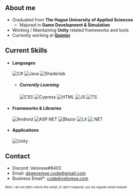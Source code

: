 <div>

<h2>About me</h2>
    
- Graduated from **The Hague University of Applied Sciences**
    * Majored in **Game Development & Simulation**
- Working / Maintaining **Unity** related frameworks and tools
- Currently working at [**Quintor**](https://quintor.nl/)
  
<h2>Current Skills</h2>
  
- <h4> Languages </h4>
    <img src = "https://img.shields.io/badge/c%23-%23239120.svg?style=for-the-badge&logo=c-sharp&logoColor=white" alt = "C#" />
    <img src = "https://img.shields.io/badge/java-%23ED8B00.svg?style=for-the-badge&logo=java&logoColor=white" alt = "Java" />
    <img src = "https://img.shields.io/badge/Shaderlab-%2320232a.svg?style=for-the-badge&logoColor=white" alt = "Shaderlab" />
  
    - <h5> Currently Learning </h5>
        <img src = "https://img.shields.io/badge/CSS3-1572B6?style=for-the-badge&logo=css3&logoColor=white" alt = "CSS" />
        <img src = "https://img.shields.io/badge/-cypress-%23E5E5E5?style=for-the-badge&logo=cypress&logoColor=058a5e" alt = "Cypress" />
        <img src = "https://img.shields.io/badge/HTML5-E34F26?style=for-the-badge&logo=html5&logoColor=white" alt = "HTML" />
        <img src = "https://img.shields.io/badge/JavaScript-323330?style=for-the-badge&logo=javascript&logoColor=F7DF1E" alt = "JS" />
        <img src = "https://img.shields.io/badge/TypeScript-007ACC?style=for-the-badge&logo=typescript&logoColor=white" alt = "TS" />
  
- <h4> Frameworks & Libraries </h4>
    <img src = "https://img.shields.io/badge/Android-3DDC84?style=for-the-badge&logo=android&logoColor=white" alt = "Android" />
    <img src = "https://img.shields.io/badge/asp.net-%2320232a.svg?style=for-the-badge&logo=.net&logoColor=white" alt = "ASP.NET" />
    <img src = "https://img.shields.io/badge/blazor-%235C2D91.svg?style=for-the-badge&logo=blazor&logoColor=white" alt = "Blazor" />
    <img src = "https://img.shields.io/badge/lit-/v1?style=for-the-badge&message=Lit&color=324FFF&logo=Lit&logoColor=white" alt = "Lit" />
    <img src = "https://img.shields.io/badge/.NET-5C2D91?style=for-the-badge&logo=.net&logoColor=white" alt = ".NET" />
- <h4> Applications </h4>
    <img src = "https://img.shields.io/badge/unity-%23000000.svg?style=for-the-badge&logo=unity&logoColor=white" alt = "Unity" />

<h2> Contact </h2>

- Discord: Velorexe#8403
- Email: degenerexe.code@gmail.com
- Business Email\*: code@velorexe.com

<p style="font-size: 10px"><i>Note: I do not often check this email, if I don't respond, use my regular email instead</i></p>

</div>
